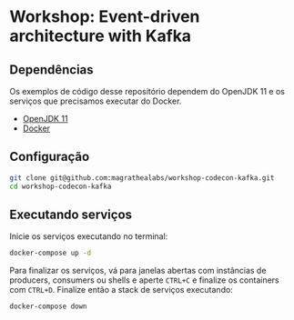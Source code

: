 # Workshop: Event-driven architecture with Kafka

## Dependências

Os exemplos de código desse repositório dependem  do OpenJDK 11 e
os serviços que precisamos executar do Docker.

* [OpenJDK 11](https://adoptopenjdk.net/installation.html#x64_linux-jdk)
* [Docker](https://docs.docker.com/get-docker/)

## Configuração

```sh
git clone git@github.com:magrathealabs/workshop-codecon-kafka.git
cd workshop-codecon-kafka
```

## Executando serviços

Inicie os serviços executando no terminal:

```sh
docker-compose up -d
```

Para finalizar os serviços, vá para janelas abertas com instâncias de producers, consumers ou shells e aperte `CTRL+C` e finalize os containers com `CTRL+D`. Finalize então a stack de serviços executando:

```sh
docker-compose down
```
